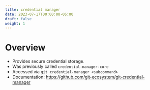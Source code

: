 ```yaml
---
title: credential manager
date: 2023-07-17T00:00:00-06:00
draft: false
weight: 1
---
```


# Overview
- Provides secure credential storage.
- Was previously called `credential-manager-core`
- Accessed via `git credential-manager <subcommand>`
- Documentation: https://github.com/git-ecosystem/git-credential-manager
